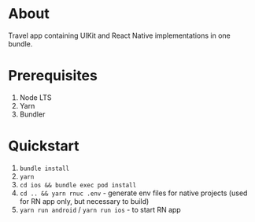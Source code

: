 # About

Travel app containing UIKit and React Native implementations in one bundle.

# Prerequisites

1. Node LTS
2. Yarn
3. Bundler

# Quickstart

1. `bundle install`
2. `yarn`
4. `cd ios && bundle exec pod install`
5. `cd .. && yarn rnuc .env` - generate env files for native projects (used for RN app only, but necessary to build)
6. `yarn run android` / `yarn run ios` - to start RN app
